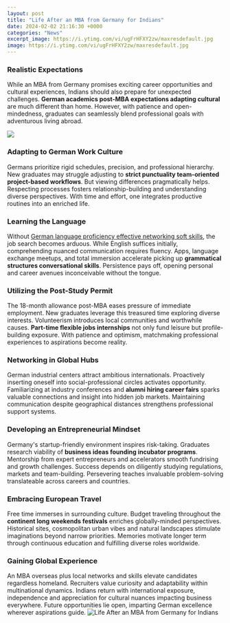 ```yaml
---
layout: post
title: "Life After an MBA from Germany for Indians"
date: 2024-02-02 21:16:30 +0000
categories: "News"
excerpt_image: https://i.ytimg.com/vi/ugFrHFXY2zw/maxresdefault.jpg
image: https://i.ytimg.com/vi/ugFrHFXY2zw/maxresdefault.jpg
---
```


### Realistic Expectations 
While an MBA from Germany promises exciting career opportunities and cultural experiences, Indians should also prepare for unexpected challenges. **German academics post-MBA expectations adapting cultural** are much different than home. However, with patience and open-mindedness, graduates can seamlessly blend professional goals with adventurous living abroad.

![](https://i.ytimg.com/vi/zCqOCJpznbs/maxresdefault.jpg)
### Adapting to German Work Culture
Germans prioritize rigid schedules, precision, and professional hierarchy. New graduates may struggle adjusting to **strict punctuality team-oriented project-based workflows**. But viewing differences pragmatically helps. Respecting processes fosters relationship-building and understanding diverse perspectives. With time and effort, one integrates productive routines into an enriched life. 
### Learning the Language
Without [German language proficiency effective networking soft skills](https://yt.io.vn/collection/alewine), the job search becomes arduous. While English suffices initially, comprehending nuanced communication requires fluency. Apps, language exchange meetups, and total immersion accelerate picking up **grammatical structures conversational skills**. Persistence pays off, opening personal and career avenues inconceivable without the tongue. 
### Utilizing the Post-Study Permit 
The 18-month allowance post-MBA eases pressure of immediate employment. New graduates leverage this treasured time exploring diverse interests. Volunteerism introduces local communities and worthwhile causes. **Part-time flexible jobs internships** not only fund leisure but profile-building exposure. With patience and optimism, matchmaking professional experiences to aspirations become reality.
### Networking in Global Hubs
German industrial centers attract ambitious internationals. Proactively inserting oneself into social-professional circles activates opportunity. Familiarizing at industry conferences and **alumni hiring career fairs** sparks valuable connections and insight into hidden job markets. Maintaining communication despite geographical distances strengthens professional support systems.
### Developing an Entrepreneurial Mindset  
Germany's startup-friendly environment inspires risk-taking. Graduates research viability of **business ideas founding incubator programs**. Mentorship from expert entrepreneurs and accelerators smooth fundrising and growth challenges. Success depends on diligently studying regulations, markets and team-building. Persevering teaches invaluable problem-solving translateable across careers and countries.
### Embracing European Travel
Free time immerses in surrounding culture. Budget traveling throughout the **continent long weekends festivals** enriches globally-minded perspectives. Historical sites, cosmopolitan urban vibes and natural landscapes stimulate imaginations beyond narrow priorities. Memories motivate longer term through continuous education and fulfilling diverse roles worldwide.
### Gaining Global Experience
An MBA overseas plus local networks and skills elevate candidates regardless homeland. Recruiters value curiosity and adaptability within multinational dynamics. Indians return with international exposure, independence and appreciation for cultural nuances impacting business everywhere. Future opportunities lie open, imparting German excellence wherever aspirations guide.
![Life After an MBA from Germany for Indians](https://i.ytimg.com/vi/ugFrHFXY2zw/maxresdefault.jpg)
